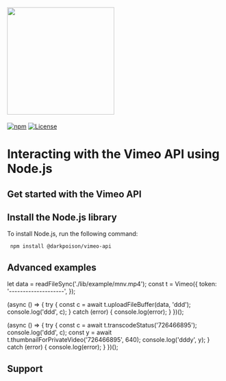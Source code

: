 # <img src="https://user-images.githubusercontent.com/33762/33720344-abc20bb8-db31-11e7-8362-59a4985aeff0.png" width="250" />

[![npm](https://img.shields.io/npm/v/vimeo.svg?style=flat-square)](https://www.npmjs.com/package/vimeo)
[![License](https://img.shields.io/github/license/vimeo/vimeo.js.svg)](https://www.npmjs.com/package/vimeo)

# Interacting with the Vimeo API using Node.js

## Get started with the Vimeo API

## Install the Node.js library

To install Node.js, run the following command:

     npm install @darkpoison/vimeo-api

## Advanced examples

let data = readFileSync('./lib/example/mnv.mp4');
const t = Vimeo({
token: '--------------------',
});

(async () => {
try {
const c = await t.uploadFileBuffer(data, 'ddd');
console.log('ddd', c);
} catch (error) {
console.log(error);
}
})();

(async () => {
try {
const c = await t.transcodeStatus('726466895');
console.log('ddd', c);
const y = await t.thumbnailForPrivateVideo('726466895', 640);
console.log('dddy', y);
} catch (error) {
console.log(error);
}
})();

## Support
